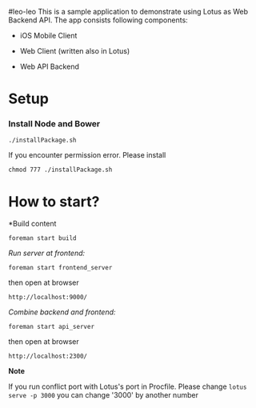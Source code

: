 #leo-leo
This is a sample application to demonstrate using Lotus as Web Backend API. The app consists following components:

* iOS Mobile Client

* Web Client (written also in Lotus)

* Web API Backend

# Setup

### Install Node and Bower

```
./installPackage.sh

```

If you encounter permission error. Please install

```
chmod 777 ./installPackage.sh

```

# How to start?

*Build content

```
foreman start build

```

*Run server at frontend:*

```
foreman start frontend_server

```
then open at browser

```
http://localhost:9000/

```

*Combine backend and frontend:*

```
foreman start api_server

```

then open at browser
```
http://localhost:2300/

```


**Note**

If you run conflict port with Lotus's port in Procfile.
Please change `lotus serve -p 3000` you can change '3000' by another number
